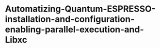 # Automatizing-Quantum-ESPRESSO-installation-and-configuration-enabling-parallel-execution-and-Libxc
